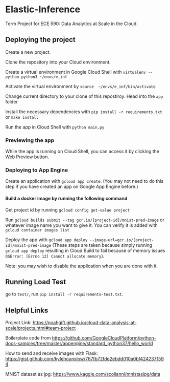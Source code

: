 # Elastic-Inference
Term Project for ECE 590: Data Analytics at Scale in the Cloud. 

## Deploying the project

Create a new project. 

Clone the repository into your Cloud environment.

Create a virtual environment in Google Cloud Shell with  ```virtualenv --python python3 ~/envs/e_inf ```

Activate the virtual environment by ```source  ~/envs/e_inf/bin/activate```

Change current directory to your clone of this repostiroy. Head into the `app` folder

Install the necessary dependencies with ```pip install -r requirements.txt``` or ```make install```

Run the app in Cloud Shell with ```python main.py```

### Previewing the app

While the app is running on Cloud Shell, you can access it by clicking the Web Preview button. 

### Deploying to App Engine
Create an application with ```gcloud app create```. (You may not need to do this step if you have created an app on Google App Engine before.)

#### Build a docker image by running the following command

Get project id by running ```gcloud config get-value project```

Run ```gcloud builds submit --tag gcr.io/[project-id]/mnist-pred-image``` or whatever image name you want to give it. You can verify it is added with ```gcloud container images list```

Deploy the app with ```gcloud app deploy --image-url=gcr.io/[project-id]/mnist-pred-image``` (These steps are taken because simply running ```gcloud app deploy``` resulting in Cloud Build to fail because of memory issues ```OSError: [Errno 12] Cannot allocate memory```).

Note: you may wish to disable the application when you are done with it. 

## Running Load Test
go to ```test/```, run ```pip install -r requirements-test.txt```. 

## Helpful Links

Project Link: https://noahgift.github.io/cloud-data-analysis-at-scale/projects.html#team-project

Boilerplate code from https://github.com/GoogleCloudPlatform/python-docs-samples/tree/master/appengine/standard_python37/hello_world

How to send and receive images with Flask: https://gist.github.com/kylehounslow/767fb72fde2ebdd010a0bf4242371594

MNIST dataset as jpg: https://www.kaggle.com/scolianni/mnistasjpg/data